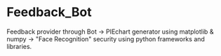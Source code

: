 # Feedback_Bot
Feedback provider through Bot -> PIEchart generator using matplotlib & numpy -> "Face Recognition" security using python frameworks and libraries.
